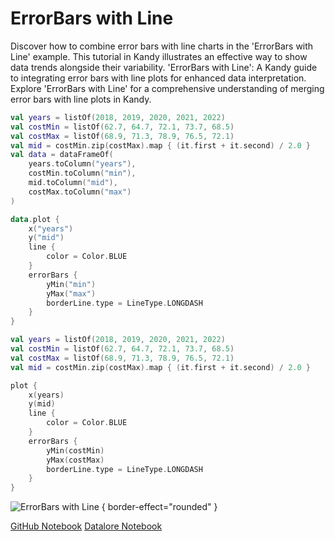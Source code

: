 # ErrorBars with Line

<web-summary>
Discover how to combine error bars with line charts in the 'ErrorBars with Line' example.
This tutorial in Kandy illustrates an effective way to show data trends alongside their variability.
</web-summary>

<card-summary>
'ErrorBars with Line': A Kandy guide to integrating error bars with line plots for enhanced data interpretation.
</card-summary>

<link-summary>
Explore 'ErrorBars with Line' for a comprehensive understanding of merging error bars with line plots in Kandy.
</link-summary>


<!---IMPORT org.jetbrains.kotlinx.kandy.letsplot.samples.ErrorBars-->

<!---FUN error_bars_with_line-->
<tabs>
<tab title="Dataframe">

```kotlin
val years = listOf(2018, 2019, 2020, 2021, 2022)
val costMin = listOf(62.7, 64.7, 72.1, 73.7, 68.5)
val costMax = listOf(68.9, 71.3, 78.9, 76.5, 72.1)
val mid = costMin.zip(costMax).map { (it.first + it.second) / 2.0 }
val data = dataFrameOf(
    years.toColumn("years"),
    costMin.toColumn("min"),
    mid.toColumn("mid"),
    costMax.toColumn("max")
)

data.plot {
    x("years")
    y("mid")
    line {
        color = Color.BLUE
    }
    errorBars {
        yMin("min")
        yMax("max")
        borderLine.type = LineType.LONGDASH
    }
}
```

</tab>
<tab title="Collections">

```kotlin
val years = listOf(2018, 2019, 2020, 2021, 2022)
val costMin = listOf(62.7, 64.7, 72.1, 73.7, 68.5)
val costMax = listOf(68.9, 71.3, 78.9, 76.5, 72.1)
val mid = costMin.zip(costMax).map { (it.first + it.second) / 2.0 }

plot {
    x(years)
    y(mid)
    line {
        color = Color.BLUE
    }
    errorBars {
        yMin(costMin)
        yMax(costMax)
        borderLine.type = LineType.LONGDASH
    }
}
```

</tab></tabs>
<!---END-->

![ErrorBars with Line](error_bars_with_line.png) { border-effect="rounded" }

<seealso style="cards">
       <category ref="example-ktnb">
           <a href="https://github.com/Kotlin/kandy/blob/main/examples/notebooks/lets-plot/samples/errorBars/error_bars_with_line.ipynb" summary="View the notebook on our GitHub repository">GitHub Notebook</a>
           <a href="https://datalore.jetbrains.com/report/static/KQKedA4jDrKu63O53gEN0z/NFGYJFW8oMlsu5aROAxRGq" summary="Experiment with this example on Datalore">Datalore Notebook</a>
       </category>
</seealso>
